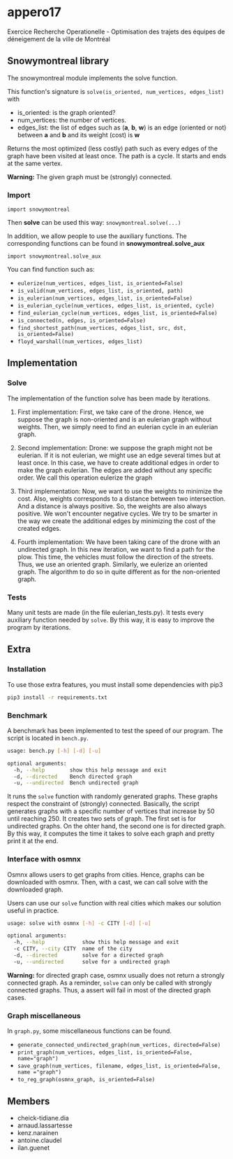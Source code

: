 # appero17
Exercice Recherche Operationelle - Optimisation des trajets des équipes de déneigement de la ville de Montréal

## Snowymontreal library

The snowymontreal module implements the solve function.

This function's signature is `solve(is_oriented, num_vertices, edges_list)` with
* is_oriented: is the graph oriented?
* num_vertices: the number of vertices.
* edges_list: the list of edges such as (**a**, **b**, **w**) is an edge (oriented or not) between **a** and **b** and its weight (cost) is **w**

Returns the most optimized (less costly) path such as every edges of the graph have been visited at least once.
The path is a cycle. It starts and ends at the same vertex.

**Warning:** The given graph must be (strongly) connected.

### Import

`import snowymontreal`

Then **solve** can be used this way: `snowymontreal.solve(...)`

In addition, we allow people to use the auxiliary functions. The corresponding functions can be found in **snowymontreal.solve_aux**

`import snowymontreal.solve_aux`

You can find function such as:
* `eulerize(num_vertices, edges_list, is_oriented=False)`
* `is_valid(num_vertices, edges_list, is_oriented, path)`
* `is_eulerian(num_vertices, edges_list, is_oriented=False)`
* `is_eulerian_cycle(num_vertices, edges_list, is_oriented, cycle)`
* `find_eulerian_cycle(num_vertices, edges_list, is_oriented=False)`
* `is_connected(n, edges, is_oriented=False)`
* `find_shortest_path(num_vertices, edges_list, src, dst, is_oriented=False)`
* `floyd_warshall(num_vertices, edges_list)`


## Implementation

### Solve
    
The implementation of the function solve has been made by iterations. 
1) First implementation:
    First, we take care of the drone. Hence, we suppose the graph is 
    non-oriented and is an eulerian graph without weights. Then, we simply 
    need to find an eulerian cycle in an eulerian graph.

2) Second implementation:
    Drone: we suppose the graph might not be eulerian. If it is not 
    eulerian, we might use an edge several times but at least once. In this 
    case, we have to create additional edges in order to make the graph 
    eulerian. The edges are added without any specific order. We call this 
    operation eulerize the graph

3) Third implementation:
    Now, we want to use the weights to minimize the cost. Also, weights 
    corresponds to a distance between two intersection. And a distance is 
    always positive. So, the weights are also always positive. We won't
    encounter negative cycles.
    We try to be smarter in the way we create the additional edges by
    minimizing the cost of the created edges.

4) Fourth implementation:
    We have been taking care of the drone with an undirected graph. In 
    this new iteration, we want to find a path for the plow. This
    time, the vehicles must follow the direction of the streets. Thus, 
    we use an oriented graph. Similarly, we eulerize an oriented graph.
    The algorithm to do so in quite different as for the non-oriented graph.

### Tests

Many unit tests are made (in the file eulerian_tests.py). It tests every 
auxiliary function needed by `solve`. By this way, it is easy to improve 
the program by iterations.

## Extra

### Installation

To use those extra features, you must install some dependencies with pip3
```bash
pip3 install -r requirements.txt
```

### Benchmark

A benchmark has been implemented to test the speed of our program. The script
 is located in `bench.py`.

```bash
usage: bench.py [-h] [-d] [-u]

optional arguments:
  -h, --help        show this help message and exit
  -d, --directed    Bench directed graph
  -u, --undirected  Bench undirected graph
```

It runs the `solve` function with randomly generated graphs. These graphs
respect the constraint of (strongly) connected. Basically, the script
generates graphs with a specific number of vertices that increase by 50
until reaching 250. It creates two sets of graph. The first set is for
undirected graphs. On the ohter hand, the second one is for directed graph.
By this way, it computes the time it takes to solve each graph and pretty
print it at the end.
    
### Interface with osmnx

Osmnx allows users to get graphs from cities. Hence, graphs can be downloaded
with osmnx. Then, with a cast, we can call solve with the downloaded graph.

Users can use our `solve` function with real cities which makes our solution
 useful in practice.
 
```bash
usage: solve with osmnx [-h] -c CITY [-d] [-u]

optional arguments:
  -h, --help            show this help message and exit
  -c CITY, --city CITY  name of the city
  -d, --directed        solve for a directed graph
  -u, --undirected      solve for a undirected graph
```
 
**Warning:** for directed graph case, osmnx usually does not return a strongly
connected graph. As a reminder, `solve` can only be called with strongly
connected graphs. Thus, a assert will fail in most of the directed graph cases.

### Graph miscellaneous

In `graph.py`, some miscellaneous functions can be found.

* `generate_connected_undirected_graph(num_vertices, directed=False)`
* `print_graph(num_vertices, edges_list, is_oriented=False, name="graph")`
* `save_graph(num_vertices, filename, edges_list, is_oriented=False, name
="graph")`
* `to_reg_graph(osmnx_graph, is_oriented=False)`

## Members

* cheick-tidiane.dia
* arnaud.lassartesse
* kenz.narainen
* antoine.claudel
* ilan.guenet
